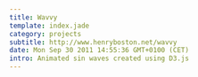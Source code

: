 ```yaml
---
title: Wavvy 
template: index.jade
category: projects
subtitle: http://www.henryboston.net/wavvy
date: Mon Sep 30 2011 14:55:36 GMT+0100 (CET)
intro: Animated sin waves created using D3.js
---
```

